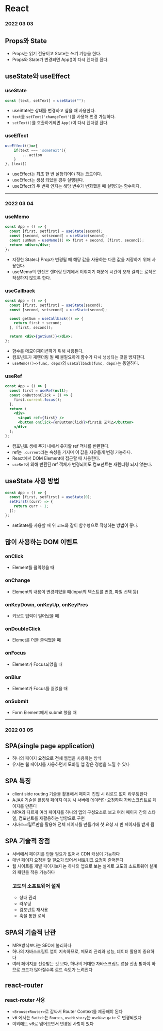 # React

### **2022 03 03**

## Props와 State

- Props는 읽기 전용이고 State는 쓰기 기능을 한다.
- Props와 State가 변경되면 App()이 다시 렌더링 된다.

## useState와 useEffect

### useState

```jsx
const [text, setText] = useState("");
```

- useState는 상태를 변경하고 싶을 때 사용한다.
- `text`를 `setText('changeText')`를 사용해 변경 가능하다.
- `setText()`를 호출하게되면 `App()`이 다시 렌더링 된다.

### useEffect

```jsx
useEffect(()=>{
    if(text === 'someText'){
        ...action
    }
}, [text])
```

- useEffect는 최초 한 번 실행되어야 하는 코드이다.
- useEffect는 생성 되었을 경우 실행된다.
- useEffect의 두 번째 인자는 해당 변수가 변화했을 때 실행되는 함수이다.

---

### **2022 03 04**

### useMemo

```jsx
const App = () => {
  const [first, setfirst] = useState(second);
  const [second, setsecond] = useState(second);
  const sumNum = useMemo(() => first + second, [first, second]);
  return <div></div>;
};
```

- 지정한 State나 Prop가 변경될 때 해당 값을 사용하는 다른 값을 저장하기 위해 사용한다.
- useMemo의 연산은 렌더링 단계에서 이뤄지기 때문에 시간이 오래 걸리는 로직은 작성하지 않도록 한다.

### useCallback

```jsx
const App = () => {
  const [first, setfirst] = useState(second);
  const [second, setsecond] = useState(second);

  const getSum = useCallback(() => {
    return first + second;
  }, [first, second]);

  return <div>{getSum()}</div>;
};
```

- 함수를 메모이제이션하기 위해 사용된다.
- 컴포넌트가 재렌더링 될 때 불필요하게 함수가 다시 생성되는 것을 방지한다.
- `useMemo(()=>func, deps)`와 `useCallback(func, deps)`는 동일하다.

### useRef

```jsx
const App = () => {
  const first = useRef(null);
  const onButtonClick = () => {
    first.current.focus();
  };
  return (
    <div>
      <input ref={first} />
      <button onClick={onButtonClick}>first로 포커스</button>
    </div>
  );
};
```

- 컴포넌트 생애 주기 내에서 유지할 ref 객체를 반환한다.
- ref는 `.current`라는 속성을 가지며 이 값을 자유롭게 변경 가능하다.
- React에서 DOM Element에 접근할 때 사용한다.
- `useRef`에 의해 반환된 ref 객체가 변경되어도 컴포넌트는 재렌더링 되지 않는다.

## useState 사용 방법

```jsx
const App = () => {
  const [first, setFirst] = useState(0);
  setFirst((curr) => {
    return curr + 1;
  });
};
```

- setState를 사용할 때 위 코드와 같이 함수형으로 작성하는 방법이 좋다.

## 많이 사용하는 DOM 이벤트

### onClick

- Element를 클릭했을 때

### onChange

- Element의 내용이 변경되었을 때(input의 텍스트를 변경, 파일 선택 등)

### onKeyDown, onKeyUp, onKeyPres

- 키보드 입력이 일어났을 때

### onDoubleClick

- Elemet를 더블 클릭했을 때

### onFocus

- Element가 Focus되었을 때

### onBlur

- Element가 Focus를 잃었을 때

### onSubmit

- Form Element에서 submit 했을 때

---

### **2022 03 05**

## SPA(single page application)

- 하나의 페이지 요청으로 전체 웹앱을 사용하는 방식
- 유저는 웹 페이지를 사용하면서 모바일 앱 같은 경험을 느낄 수 있다

## SPA 특징

- client side routing 기술을 활용해서 페이지 진입 시 리로드 없이 라우팅한다
- AJAX 기술을 활용해 페이지 이동 시 서버에 데이터만 요청하여 자바스크립트로 페이지를 만든다
- MPA와 다르게 여러 페이지를 하나의 앱의 구성요소로 보고 여러 페이지 간의 스타일, 컴포넌트를 재활용하는 방향으로 구현
- 자바스크립트만을 활용해 전체 페이지를 만들기에 첫 요청 시 빈 페이지를 받게 됨

## SPA 기술적 장점

- 서버에서 페이지를 만들 필요가 없어서 CDN 캐싱이 가능하다
- 매번 페이지 요청을 할 필요가 없어서 네트워크 요청이 줄어든다
- 웹 사이트를 개별 페이지보다는 하나의 앱으로 보는 설계로 고도의 소프트웨어 설계와 패턴을 적용 가능하다
  ### 고도의 소프트웨어 설계
  - 상태 관리
  - 라우팅
  - 컴포넌트 재사용
  - 훅을 통한 로직

## SPA의 기술적 난관

- MPA방식보다는 SEO에 불리하다
- 하나의 자바스크립트 앱이 지속하므로, 메모리 관리와 성능, 데이터 활용이 중요하다
- 여러 페이지를 전송받는 것 보다, 하나의 거대한 자바스크립트 앱을 전송 받아야 하므로 코드가 많아질수록 로드 속도가 느려진다

## react-router

### react-router 사용

- `<BrouserRouter>`로 감싸서 Router Context를 제공해야 된다
- v6 에서는 `Switch`는 `Routes`, `useHistory`는 `useNavigate` 로 변경되었다
- 이외에도 v6로 넘어오면서 변경된 사항이 있다
